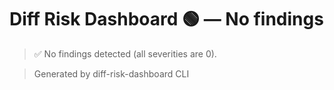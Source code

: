 # Diff Risk Dashboard 🟢 — No findings

> ✅ No findings detected (all severities are 0).

> Generated by diff-risk-dashboard CLI
